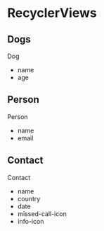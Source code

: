 # RecyclerViews

## Dogs

Dog
 - name
 - age
 
## Person

Person
  - name
  - email

## Contact

Contact
  - name
  - country
  - date
  - missed-call-icon
  - info-icon